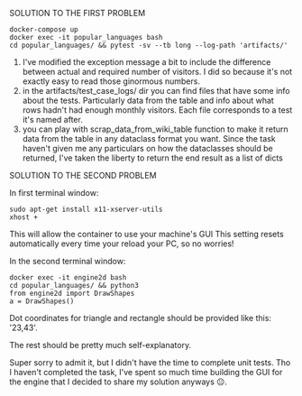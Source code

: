 SOLUTION TO THE FIRST PROBLEM

```
docker-compose up
docker exec -it popular_languages bash
cd popular_languages/ && pytest -sv --tb long --log-path 'artifacts/'
```

1) I've modified the exception message a bit to include the 
difference between actual and required number of visitors.
I did so because it's not exactly easy to read those ginormous numbers.
2) in the artifacts/test_case_logs/ dir you can find
files that have some info about the tests.
Particularly data from the table and info about what rows
hadn't had enough monthly visitors. Each file corresponds 
to a test it's named after.
3) you can play with scrap_data_from_wiki_table function
to make it return data from the table in any dataclass format you want.
Since the task haven't given me any particulars on how the
dataclasses should be returned, I've taken the liberty to return 
the end result as a list of dicts


SOLUTION TO THE SECOND PROBLEM

In first terminal window:
```
sudo apt-get install x11-xserver-utils
xhost +
```
This will allow the container to use your machine's GUI
This setting resets automatically every time your reload your
PC, so no worries!

In the second terminal window:
```
docker exec -it engine2d bash
cd popular_languages/ && python3
from engine2d import DrawShapes
a = DrawShapes()
```
Dot coordinates for triangle and rectangle
should be provided like this: '23,43'.

The rest should be pretty much self-explanatory.

Super sorry to admit it, but I didn't have the time
to complete unit tests. Tho I haven't completed the
task, I've spent so much time
building the GUI for the engine that I decided to 
share my solution anyways 😐.